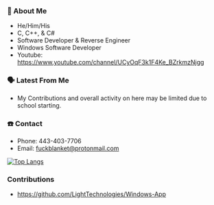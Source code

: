 
### 📖 About Me
 - He/Him/His
 - C, C++, & C#
 - Software Developer & Reverse Engineer
 - Windows Software Developer
 - Youtube: https://www.youtube.com/channel/UCyOqF3k1F4Ke_BZrkmzNjgg

### 🗣️ Latest From Me
 - My Contributions and overall activity on here may be limited due to school starting.

### ☎️ Contact
 - Phone: 443-403-7706
 - Email: fuckblanket@protonmail.com
 
[![Top Langs](https://github-readme-stats.vercel.app/api/top-langs/?username=fuckblanket&layout=compact)](https://github.com/anuraghazra/github-readme-stats)


### Contributions
 - https://github.com/LightTechnologies/Windows-App
